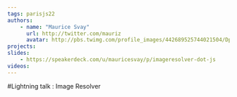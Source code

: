 ```yaml
---
tags: parisjs22
authors:
    - name: "Maurice Svay"
      url: http://twitter.com/mauriz
      avatar: http://pbs.twimg.com/profile_images/442689525744021504/DpMkOWQY_bigger.png
projects:
slides:
    - https://speakerdeck.com/u/mauricesvay/p/imageresolver-dot-js
videos:
---
```

#Lightning talk : Image Resolver
